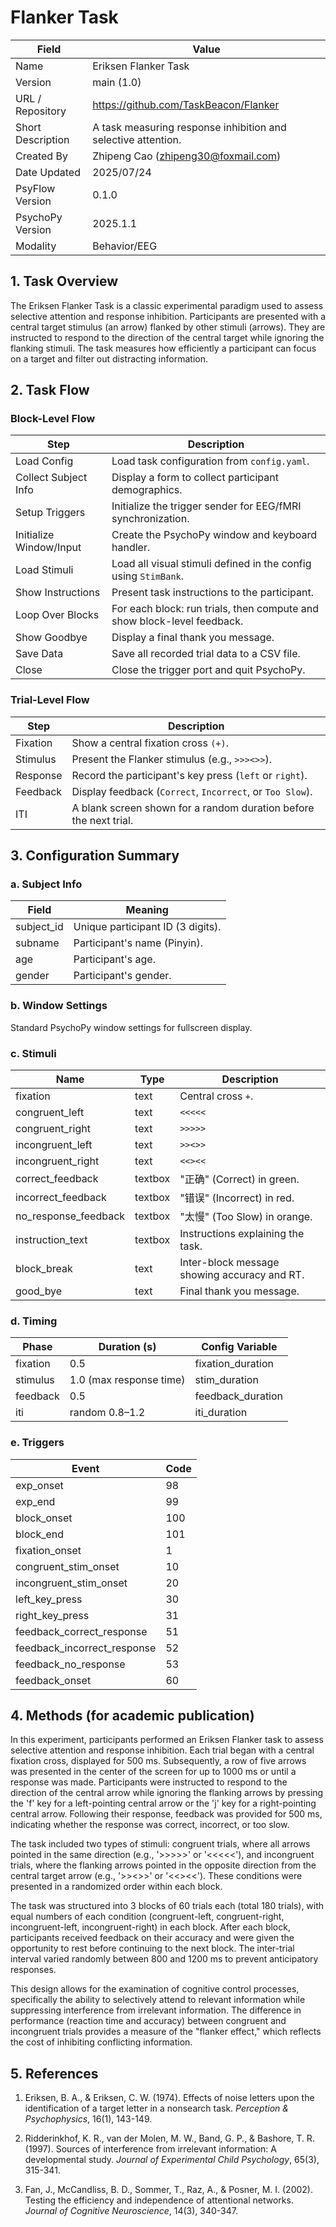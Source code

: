 # Flanker Task

| Field                | Value                                      |
|----------------------|--------------------------------------------|
| Name                 | Eriksen Flanker Task                       |
| Version              | main (1.0)                                 |
| URL / Repository     | https://github.com/TaskBeacon/Flanker      |
| Short Description    | A task measuring response inhibition and selective attention. |
| Created By           | Zhipeng Cao (zhipeng30@foxmail.com)        |
| Date Updated         | 2025/07/24                                 |
| PsyFlow Version      | 0.1.0                                      |
| PsychoPy Version     | 2025.1.1                                   |
| Modality             | Behavior/EEG                               |


## 1. Task Overview

The Eriksen Flanker Task is a classic experimental paradigm used to assess selective attention and response inhibition. Participants are presented with a central target stimulus (an arrow) flanked by other stimuli (arrows). They are instructed to respond to the direction of the central target while ignoring the flanking stimuli. The task measures how efficiently a participant can focus on a target and filter out distracting information.

## 2. Task Flow

### Block-Level Flow

| Step                       | Description                                                                 |
|----------------------------|-----------------------------------------------------------------------------|
| Load Config                | Load task configuration from `config.yaml`.                                 |
| Collect Subject Info       | Display a form to collect participant demographics.                         |
| Setup Triggers             | Initialize the trigger sender for EEG/fMRI synchronization.                 |
| Initialize Window/Input    | Create the PsychoPy window and keyboard handler.                            |
| Load Stimuli               | Load all visual stimuli defined in the config using `StimBank`.             |
| Show Instructions          | Present task instructions to the participant.                               |
| Loop Over Blocks           | For each block: run trials, then compute and show block-level feedback.     |
| Show Goodbye               | Display a final thank you message.                                          |
| Save Data                  | Save all recorded trial data to a CSV file.                                 |
| Close                      | Close the trigger port and quit PsychoPy.                                   |

### Trial-Level Flow

| Step                | Description                                                                 |
|---------------------|-----------------------------------------------------------------------------|
| Fixation            | Show a central fixation cross `(+)`.                                        |
| Stimulus            | Present the Flanker stimulus (e.g., `>>><>>`).                              |
| Response            | Record the participant's key press (`left` or `right`).                     |
| Feedback            | Display feedback (`Correct`, `Incorrect`, or `Too Slow`).                   |
| ITI                 | A blank screen shown for a random duration before the next trial.           |

## 3. Configuration Summary

### a. Subject Info

| Field       | Meaning                    |
|-------------|----------------------------|
| subject_id  | Unique participant ID (3 digits). |
| subname     | Participant's name (Pinyin). |
| age         | Participant's age.         |
| gender      | Participant's gender.      |

### b. Window Settings

Standard PsychoPy window settings for fullscreen display.

### c. Stimuli

| Name                     | Type      | Description                                           |
|--------------------------|-----------|-------------------------------------------------------|
| fixation                 | text      | Central cross `+`.                                    |
| congruent_left           | text      | `<<<<<`                                               |
| congruent_right          | text      | `>>>>>`                                               |
| incongruent_left         | text      | `>><>>`                                               |
| incongruent_right        | text      | `<<><<`                                               |
| correct_feedback         | textbox   | "正确" (Correct) in green.                            |
| incorrect_feedback       | textbox   | "错误" (Incorrect) in red.                            |
| no_response_feedback     | textbox   | "太慢" (Too Slow) in orange.                          |
| instruction_text         | textbox   | Instructions explaining the task.                     |
| block_break              | text      | Inter-block message showing accuracy and RT.          |
| good_bye                 | text      | Final thank you message.                              |

### d. Timing

| Phase                 | Duration (s)        | Config Variable      |
|------------------------|--------------------|--------------------|
| fixation              | 0.5                | fixation_duration  |
| stimulus              | 1.0 (max response time) | stim_duration      |
| feedback              | 0.5                | feedback_duration  |
| iti                   | random 0.8–1.2     | iti_duration |

### e. Triggers

| Event                    | Code  |
|--------------------------|-------|
| exp_onset                | 98    |
| exp_end                  | 99    |
| block_onset              | 100   |
| block_end                | 101   |
| fixation_onset           | 1     |
| congruent_stim_onset     | 10    |
| incongruent_stim_onset   | 20    |
| left_key_press           | 30    |
| right_key_press          | 31    |
| feedback_correct_response | 51    |
| feedback_incorrect_response | 52    |
| feedback_no_response     | 53    |
| feedback_onset           | 60    |

## 4. Methods (for academic publication)

In this experiment, participants performed an Eriksen Flanker task to assess selective attention and response inhibition. Each trial began with a central fixation cross, displayed for 500 ms. Subsequently, a row of five arrows was presented in the center of the screen for up to 1000 ms or until a response was made. Participants were instructed to respond to the direction of the central arrow while ignoring the flanking arrows by pressing the 'f' key for a left-pointing central arrow or the 'j' key for a right-pointing central arrow. Following their response, feedback was provided for 500 ms, indicating whether the response was correct, incorrect, or too slow.

The task included two types of stimuli: congruent trials, where all arrows pointed in the same direction (e.g., '>>>>>' or '<<<<<'), and incongruent trials, where the flanking arrows pointed in the opposite direction from the central target arrow (e.g., '>><>>' or '<<><<'). These conditions were presented in a randomized order within each block.

The task was structured into 3 blocks of 60 trials each (total 180 trials), with equal numbers of each condition (congruent-left, congruent-right, incongruent-left, incongruent-right) in each block. After each block, participants received feedback on their accuracy and were given the opportunity to rest before continuing to the next block. The inter-trial interval varied randomly between 800 and 1200 ms to prevent anticipatory responses.

This design allows for the examination of cognitive control processes, specifically the ability to selectively attend to relevant information while suppressing interference from irrelevant information. The difference in performance (reaction time and accuracy) between congruent and incongruent trials provides a measure of the "flanker effect," which reflects the cost of inhibiting conflicting information.

## 5. References

1. Eriksen, B. A., & Eriksen, C. W. (1974). Effects of noise letters upon the identification of a target letter in a nonsearch task. *Perception & Psychophysics*, 16(1), 143-149.

2. Ridderinkhof, K. R., van der Molen, M. W., Band, G. P., & Bashore, T. R. (1997). Sources of interference from irrelevant information: A developmental study. *Journal of Experimental Child Psychology*, 65(3), 315-341.

3. Fan, J., McCandliss, B. D., Sommer, T., Raz, A., & Posner, M. I. (2002). Testing the efficiency and independence of attentional networks. *Journal of Cognitive Neuroscience*, 14(3), 340-347.

